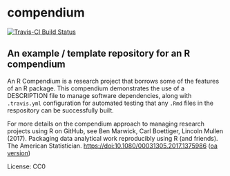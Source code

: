 # compendium

[![Travis-CI Build Status](https://travis-ci.org/cboettig/compendium.svg?branch=master)](https://travis-ci.org/cboettig/compendium)


## An example / template repository for an R compendium


An R Compendium is a research project that borrows some of the features of an R package.  This compendium demonstrates the use of a DESCRIPTION file to manage software dependencies, along with `.travis.yml` configuration for automated testing that any `.Rmd` files in the respository can be successfully built.  

For more details on the compendium approach to managing research projects using R on GitHub, see Ben Marwick, Carl Boettiger, Lincoln Mullen (2017). Packaging data analytical work reproducibly using R (and friends). The American Statistician. <https://doi:10.1080/00031305.2017.1375986> ([oa version](https://doi.org/10.7287/peerj.preprints.3192v1))


License: CC0

